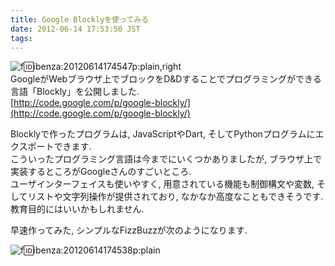 ```yaml
---
title: Google Blocklyを使ってみる
date: 2012-06-14 17:53:50 JST
tags: 
---
```


![f:id:ibenza:20120614174547p:plain,right](/2012/06/14/20120614174547.png)  
GoogleがWebブラウザ上でブロックをD&Dすることでプログラミングができる言語「Blockly」を公開しました.  
[http://code.google.com/p/google-blockly/](http://code.google.com/p/google-blockly/)

Blocklyで作ったプログラムは, JavaScriptやDart, そしてPythonプログラムにエクスポートできます.  
こういったプログラミング言語は今までにいくつかありましたが, ブラウザ上で実装するところがGoogleさんのすごいところ.  
ユーザインターフェイスも使いやすく, 用意されている機能も制御構文や変数, そしてリストや文字列操作が提供されており, なかなか高度なこともできそうです.  
教育目的にはいいかもしれません.

早速作ってみた, シンプルなFizzBuzzが次のようになります.

![f:id:ibenza:20120614174538p:plain](/2012/06/14/20120614174538.png)

